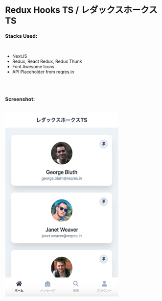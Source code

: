 # Redux Hooks TS / レダックスホークス TS

### Stacks Used:

<br />

-   NextJS
    <br />
-   Redux, React Redux, Redux Thunk
    <br />
-   Font Awesome Icons
    <br />
-   API Placeholder from reqres.in

<br />
<br />

### Screenshot:

<br />
<img src="./assets/screenshots/one.png" height="600" width="370"/>
